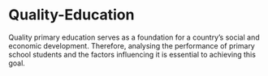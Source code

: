 # Quality-Education
Quality primary education serves as a foundation for a country’s social and economic development. Therefore, analysing the performance of primary school students and the factors influencing it is essential to achieving this goal.
